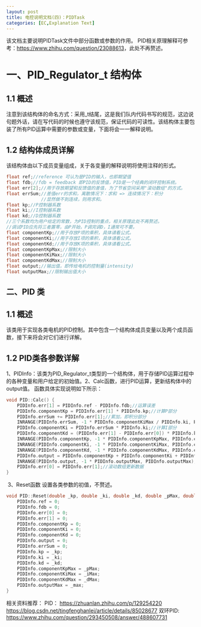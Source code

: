 ```yaml
---
layout: post
title: 电控说明文档(四)：PIDTask
categories: [EC,Explanation Text]
---
```



该文档主要说明PIDTask文件中部分函数或参数的作用。
PID相关原理解释可参考：<https://www.zhihu.com/question/23088613>，此处不再赘述。

# 一、PID_Regulator_t 结构体

## 1.1 概述

​        注意到该结构体的命名方式：采用_t结尾，这是我们队内代码书写的规范，这边说句题外话，请在写代码的时候也遵守该规范，保证代码的可读性。
​        该结构体主要包装了所有PID运算中需要的参数或变量，下面将会一一解释说明。

## 1.2 结构体成员详解
该结构体由以下成员变量组成，关于各变量的解释说明将使用注释的形式。
```c++
float ref;//reference 可认为是PID的输入，也即期望值
float fdb;//fdb = feedback 即PID的反馈值，PID是一个经典的闭环控制系统。
float err[2];//用于存放期望和反馈值的差值，为了节省空间采用"滚动数组"的方式。
float errSum;//差值err的求和，离散情况下：求和 => 连续情况下：积分
             //显然做不到连续，则用求和。
float kp;//P控制器系数
float ki;//I控制器系数
float kd;//D控制器系数
//三个系数均为用户给定的常数，为PID控制的重点，相关原理此处不再赘述。
//调试PID应先将三者置零，由P开始，P调完调D，I通常可不要。
float componentKp;//用于存放P项的乘积，具体请看公式。
float componentKi;//用于存放I项的乘积，具体请看公式。
float componentKd;//用于存放K项的乘积，具体请看公式。
float componentKpMax;//限制大小
float componentKiMax;//限制大小
float componentKdMax;//限制大小
float output;//输出值，即传给电机的控制量(intensity)
float outputMax;//限制输出值大小
```
## 二、PID 类

## 1.1 概述

​        该类用于实现各类电机的PID控制。其中包含一个结构体成员变量以及两个成员函数，接下来将会对它们进行详解。

## 1.2 PID类各参数详解

​        1、PIDInfo：该类为PID_Regulator_t类型的一个结构体，用于存储PID运算过程中的各种变量和用户给定的初始值。
​        2、Calc函数，进行PID运算，更新结构体中的output值。
​           函数具体实现说明如下所示：

```c++
void PID::Calc() {
    PIDInfo.err[1] = PIDInfo.ref - PIDInfo.fdb;//运算误差
    PIDInfo.componentKp = PIDInfo.err[1] * PIDInfo.kp;//计算P部分
    PIDInfo.errSum += PIDInfo.err[1];//累加，即积分部分
    INRANGE(PIDInfo.errSum, -1 * PIDInfo.componentKiMax / PIDInfo.ki, PIDInfo.componentKiMax / PIDInfo.ki);//限制大小
    PIDInfo.componentKi = PIDInfo.errSum * PIDInfo.ki;//计算I部分
    PIDInfo.componentKd = (PIDInfo.err[1] - PIDInfo.err[0]) * PIDInfo.kd;//D部分
    INRANGE(PIDInfo.componentKp, -1 * PIDInfo.componentKpMax, PIDInfo.componentKpMax);//限制大小
    INRANGE(PIDInfo.componentKi, -1 * PIDInfo.componentKiMax, PIDInfo.componentKiMax);//限制大小
    INRANGE(PIDInfo.componentKd, -1 * PIDInfo.componentKdMax, PIDInfo.componentKdMax);//限制大小
    PIDInfo.output = PIDInfo.componentKp + PIDInfo.componentKi + PIDInfo.componentKd;//更新output
    INRANGE(PIDInfo.output, -1 * PIDInfo.outputMax, PIDInfo.outputMax);
    PIDInfo.err[0] = PIDInfo.err[1];//滚动数组更新数据
}
```
​		3、Reset函数 设置各类参数的初值，不赘述。
```c++
void PID::Reset(double _kp, double _ki, double _kd, double _pMax, double _iMax, double _dMax, double _max) {
    PIDInfo.ref = 0;
    PIDInfo.fdb = 0;
    PIDInfo.err[0] = 0;
    PIDInfo.err[1] = 0;
    PIDInfo.componentKp = 0;
    PIDInfo.componentKi = 0;
    PIDInfo.componentKd = 0;
    PIDInfo.output = 0;
    PIDInfo.errSum = 0;
    PIDInfo.kp = _kp;
    PIDInfo.ki = _ki;
    PIDInfo.kd = _kd;
    PIDInfo.componentKpMax = _pMax;
    PIDInfo.componentKiMax = _iMax;
    PIDInfo.componentKdMax = _dMax;
    PIDInfo.outputMax = _max;
}
```

相关资料推荐：
PID：
<https://zhuanlan.zhihu.com/p/129254220>
<https://blog.csdn.net/tingfenghanlei/article/details/85028677>
双环PID:
<https://www.zhihu.com/question/293450508/answer/488607731>





